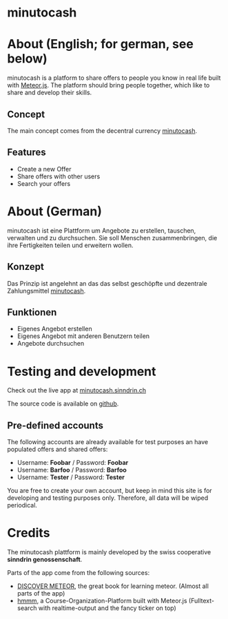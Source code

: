 minutocash
==========

# About (English; for german, see below)

minutocash is a platform to share offers to people you know in real life built with
[Meteor.js](http://meteor.com/). The platform should
bring people together, which like to share and develop their skills.

## Concept

The main concept comes from the decentral currency [minutocash](http://minutocash.org/).

## Features

* Create a new Offer
* Share offers with other users
* Search your offers

# About (German)
minutocash ist eine Plattform um Angebote zu erstellen, tauschen, verwalten und zu durchsuchen.
Sie soll Menschen zusammenbringen, die ihre Fertigkeiten teilen und erweitern wollen.

## Konzept
Das Prinzip ist angelehnt an das das selbst geschöpfte und dezentrale Zahlungsmittel
[minutocash](http://minutocash.org/).

## Funktionen

* Eigenes Angebot erstellen
* Eigenes Angebot mit anderen Benutzern teilen
* Angebote durchsuchen

# Testing and development

Check out the live app at [minutocash.sinndrin.ch](http://minutocash.sinndrin.ch)

The source code is available on [github](https://github.com/dandelo/minutocash)</a>.

## Pre-defined accounts

The following accounts are already available for test purposes an have
populated offers and shared offers:

* Username: **Foobar** / Password: **Foobar**
* Username: **Barfoo** / Password: **Barfoo**
* Username: **Tester** / Password: **Tester**

You are free to create your own account, but keep in mind this site is for developing and
testing purposes only. Therefore, all data will be wiped periodical.

# Credits

The minutocash plattform is mainly developed by the swiss cooperative **sinndrin genossenschaft**.

Parts of the app come from the following sources:

* [DISCOVER METEOR](https://www.discovermeteor.com/), the great book for learning meteor. (Almost all parts of the app)
* [hmmm](https://github.com/schuel/hmmm), a Course-Organization-Platform built with Meteor.js (Fulltext-search with realtime-output  and the fancy ticker on top)
